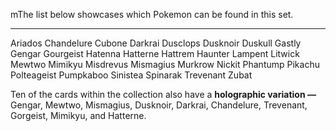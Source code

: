 mThe list below showcases which Pokemon can be found in this set.

----

Ariados
Chandelure
Cubone
Darkrai
Dusclops
Dusknoir
Duskull
Gastly
Gengar
Gourgeist
Hatenna
Hatterne
Hattrem
Haunter
Lampent
Litwick
Mewtwo
Mimikyu
Misdrevus
Mismagius
Murkrow
Nickit
Phantump
Pikachu
Polteageist
Pumpkaboo
Sinistea
Spinarak
Trevenant
Zubat

Ten of the cards within the collection also have a **holographic variation —** Gengar, Mewtwo, Mismagius, Dusknoir, Darkrai, Chandelure, Trevenant, Gorgeist, Mimikyu, and Hatterne.

